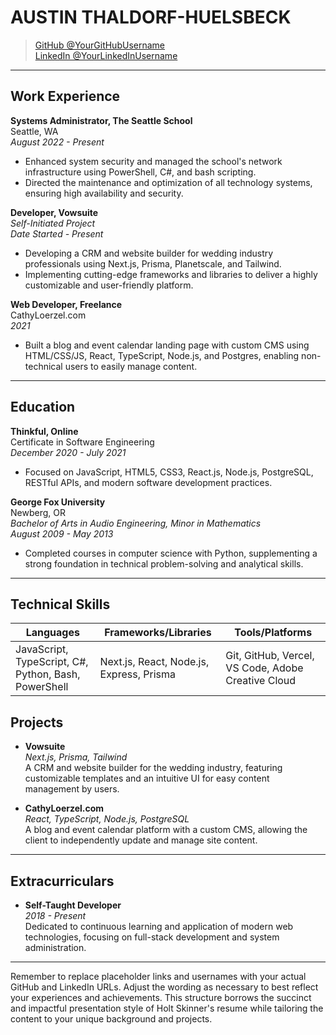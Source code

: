 # AUSTIN THALDORF-HUELSBECK

> [GitHub @YourGitHubUsername](https://github.com/YourGitHubUsername)  
> [LinkedIn @YourLinkedInUsername](https://linkedin.com/in/YourLinkedInUsername)  

---

## Work Experience

**Systems Administrator, The Seattle School**  
Seattle, WA  
_August 2022 - Present_

- Enhanced system security and managed the school's network infrastructure using PowerShell, C#, and bash scripting.
- Directed the maintenance and optimization of all technology systems, ensuring high availability and security.

**Developer, Vowsuite**  
_Self-Initiated Project_  
_Date Started - Present_

- Developing a CRM and website builder for wedding industry professionals using Next.js, Prisma, Planetscale, and Tailwind.
- Implementing cutting-edge frameworks and libraries to deliver a highly customizable and user-friendly platform.

**Web Developer, Freelance**  
CathyLoerzel.com  
_2021_

- Built a blog and event calendar landing page with custom CMS using HTML/CSS/JS, React, TypeScript, Node.js, and Postgres, enabling non-technical users to easily manage content.

---

## Education

**Thinkful, Online**  
Certificate in Software Engineering  
_December 2020 - July 2021_

- Focused on JavaScript, HTML5, CSS3, React.js, Node.js, PostgreSQL, RESTful APIs, and modern software development practices.

**George Fox University**  
Newberg, OR  
_Bachelor of Arts in Audio Engineering, Minor in Mathematics_  
_August 2009 - May 2013_

- Completed courses in computer science with Python, supplementing a strong foundation in technical problem-solving and analytical skills.

---

## Technical Skills

| Languages         | Frameworks/Libraries                | Tools/Platforms                   |
| ----------------- | ----------------------------------- | --------------------------------- |
| JavaScript, TypeScript, C#, Python, Bash, PowerShell | Next.js, React, Node.js, Express, Prisma | Git, GitHub, Vercel, VS Code, Adobe Creative Cloud |

## Projects

* **Vowsuite**  
  _Next.js, Prisma, Tailwind_  
  A CRM and website builder for the wedding industry, featuring customizable templates and an intuitive UI for easy content management by users.

* **CathyLoerzel.com**  
  _React, TypeScript, Node.js, PostgreSQL_  
  A blog and event calendar platform with a custom CMS, allowing the client to independently update and manage site content.

---

## Extracurriculars

* **Self-Taught Developer**  
  _2018 - Present_  
  Dedicated to continuous learning and application of modern web technologies, focusing on full-stack development and system administration.

---

Remember to replace placeholder links and usernames with your actual GitHub and LinkedIn URLs. Adjust the wording as necessary to best reflect your experiences and achievements. This structure borrows the succinct and impactful presentation style of Holt Skinner's resume while tailoring the content to your unique background and projects.
